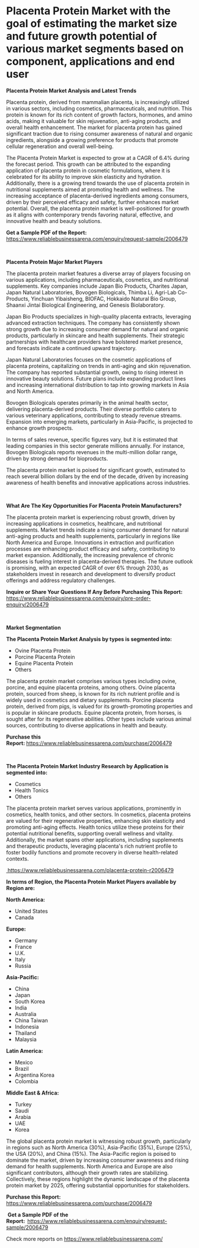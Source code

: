 <p><h1>Placenta Protein Market with the goal of estimating the market size and future growth potential of various market segments based on component, applications and end user</h1></p><p><strong>Placenta Protein Market Analysis and Latest Trends</strong></p>
<p><p>Placenta protein, derived from mammalian placenta, is increasingly utilized in various sectors, including cosmetics, pharmaceuticals, and nutrition. This protein is known for its rich content of growth factors, hormones, and amino acids, making it valuable for skin rejuvenation, anti-aging products, and overall health enhancement. The market for placenta protein has gained significant traction due to rising consumer awareness of natural and organic ingredients, alongside a growing preference for products that promote cellular regeneration and overall well-being.</p><p>The Placenta Protein Market is expected to grow at a CAGR of 6.4% during the forecast period. This growth can be attributed to the expanding application of placenta protein in cosmetic formulations, where it is celebrated for its ability to improve skin elasticity and hydration. Additionally, there is a growing trend towards the use of placenta protein in nutritional supplements aimed at promoting health and wellness. The increasing acceptance of placenta-derived ingredients among consumers, driven by their perceived efficacy and safety, further enhances market potential. Overall, the placenta protein market is well-positioned for growth as it aligns with contemporary trends favoring natural, effective, and innovative health and beauty solutions.</p></p>
<p><strong>Get a Sample PDF of the Report:&nbsp;</strong> <a href="https://www.reliablebusinessarena.com/enquiry/request-sample/2006479?utm_campaign=3286&utm_medium=2&utm_source=Github&utm_content=ia&utm_term=08032025&utm_id=placenta-protein">https://www.reliablebusinessarena.com/enquiry/request-sample/2006479</a></p>
<p>&nbsp;</p>
<p><strong>Placenta Protein Major Market Players</strong></p>
<p><p>The placenta protein market features a diverse array of players focusing on various applications, including pharmaceuticals, cosmetics, and nutritional supplements. Key companies include Japan Bio Products, Charites Japan, Japan Natural Laboratories, Bovogen Biologicals, Thimba Li, Agri-Lab Co-Products, Yinchuan Yibaisheng, BIOFAC, Hokkaido Natural Bio Group, Shaanxi Jintai Biological Engineering, and Genesis Biolaboratory.</p><p>Japan Bio Products specializes in high-quality placenta extracts, leveraging advanced extraction techniques. The company has consistently shown strong growth due to increasing consumer demand for natural and organic products, particularly in skincare and health supplements. Their strategic partnerships with healthcare providers have bolstered market presence, and forecasts indicate a continued upward trajectory.</p><p>Japan Natural Laboratories focuses on the cosmetic applications of placenta proteins, capitalizing on trends in anti-aging and skin rejuvenation. The company has reported substantial growth, owing to rising interest in innovative beauty solutions. Future plans include expanding product lines and increasing international distribution to tap into growing markets in Asia and North America. </p><p>Bovogen Biologicals operates primarily in the animal health sector, delivering placenta-derived products. Their diverse portfolio caters to various veterinary applications, contributing to steady revenue streams. Expansion into emerging markets, particularly in Asia-Pacific, is projected to enhance growth prospects.</p><p>In terms of sales revenue, specific figures vary, but it is estimated that leading companies in this sector generate millions annually. For instance, Bovogen Biologicals reports revenues in the multi-million dollar range, driven by strong demand for bioproducts.</p><p>The placenta protein market is poised for significant growth, estimated to reach several billion dollars by the end of the decade, driven by increasing awareness of health benefits and innovative applications across industries.</p></p>
<p>&nbsp;</p>
<p><strong>What Are The Key Opportunities For Placenta Protein Manufacturers?</strong></p>
<p><p>The placenta protein market is experiencing robust growth, driven by increasing applications in cosmetics, healthcare, and nutritional supplements. Market trends indicate a rising consumer demand for natural anti-aging products and health supplements, particularly in regions like North America and Europe. Innovations in extraction and purification processes are enhancing product efficacy and safety, contributing to market expansion. Additionally, the increasing prevalence of chronic diseases is fueling interest in placenta-derived therapies. The future outlook is promising, with an expected CAGR of over 6% through 2030, as stakeholders invest in research and development to diversify product offerings and address regulatory challenges.</p></p>
<p><strong>Inquire or Share Your Questions If Any Before Purchasing This Report:</strong> <a href="https://www.reliablebusinessarena.com/enquiry/pre-order-enquiry/2006479?utm_campaign=3286&utm_medium=2&utm_source=Github&utm_content=ia&utm_term=08032025&utm_id=placenta-protein">https://www.reliablebusinessarena.com/enquiry/pre-order-enquiry/2006479</a></p>
<p>&nbsp;</p>
<p><strong>Market Segmentation</strong></p>
<p><strong>The Placenta Protein Market Analysis by types is segmented into:</strong></p>
<p><ul><li>Ovine Placenta Protein</li><li>Porcine Placenta Protein</li><li>Equine Placenta Protein</li><li>Others</li></ul></p>
<p><p>The placenta protein market comprises various types including ovine, porcine, and equine placenta proteins, among others. Ovine placenta protein, sourced from sheep, is known for its rich nutrient profile and is widely used in cosmetics and dietary supplements. Porcine placenta protein, derived from pigs, is valued for its growth-promoting properties and is popular in skincare products. Equine placenta protein, from horses, is sought after for its regenerative abilities. Other types include various animal sources, contributing to diverse applications in health and beauty.</p></p>
<p><strong>Purchase this Report:&nbsp;</strong><a href="https://www.reliablebusinessarena.com/purchase/2006479?utm_campaign=3286&utm_medium=2&utm_source=Github&utm_content=ia&utm_term=08032025&utm_id=placenta-protein">https://www.reliablebusinessarena.com/purchase/2006479</a></p>
<p>&nbsp;</p>
<p><strong>The Placenta Protein Market Industry Research by Application is segmented into:</strong></p>
<p><ul><li>Cosmetics</li><li>Health Tonics</li><li>Others</li></ul></p>
<p><p>The placenta protein market serves various applications, prominently in cosmetics, health tonics, and other sectors. In cosmetics, placenta proteins are valued for their regenerative properties, enhancing skin elasticity and promoting anti-aging effects. Health tonics utilize these proteins for their potential nutritional benefits, supporting overall wellness and vitality. Additionally, the market spans other applications, including supplements and therapeutic products, leveraging placenta's rich nutrient profile to foster bodily functions and promote recovery in diverse health-related contexts.</p></p>
<p><a href="https://www.reliablebusinessarena.com/placenta-protein-r2006479?utm_campaign=3286&utm_medium=2&utm_source=Github&utm_content=ia&utm_term=08032025&utm_id=placenta-protein">&nbsp;https://www.reliablebusinessarena.com/placenta-protein-r2006479</a></p>
<p><strong>In terms of Region, the Placenta Protein Market Players available by Region are:</strong></p>
<p>
    <p> <strong> North America: </strong>
        <ul>
            <li>United States</li>
            <li>Canada</li>
        </ul>
        </p> 
    <p> <strong> Europe: </strong>
        <ul>
            <li>Germany</li>
            <li>France</li>
            <li>U.K.</li>
            <li>Italy</li>
            <li>Russia</li>
        </ul>
        </p> 
    <p> <strong> Asia-Pacific: </strong>
        <ul>
            <li>China</li>
            <li>Japan</li>
            <li>South Korea</li>
            <li>India</li>
            <li>Australia</li>
            <li>China Taiwan</li>
            <li>Indonesia</li>
            <li>Thailand</li>
            <li>Malaysia</li>
        </ul>
        </p> 
    <p> <strong> Latin America: </strong>
        <ul>
            <li>Mexico</li>
            <li>Brazil</li>
            <li>Argentina Korea</li>
            <li>Colombia</li>
        </ul>
        </p> 
    <p> <strong> Middle East & Africa: </strong>
        <ul>
            <li>Turkey</li>
            <li>Saudi</li>
            <li>Arabia</li>
            <li>UAE</li>
            <li>Korea</li>
        </ul>
    </p>
    </p>
<p><p>The global placenta protein market is witnessing robust growth, particularly in regions such as North America (30%), Asia-Pacific (35%), Europe (25%), the USA (20%), and China (15%). The Asia-Pacific region is poised to dominate the market, driven by increasing consumer awareness and rising demand for health supplements. North America and Europe are also significant contributors, although their growth rates are stabilizing. Collectively, these regions highlight the dynamic landscape of the placenta protein market by 2025, offering substantial opportunities for stakeholders.</p></p>
<p><strong>Purchase this Report: </strong><a href="https://www.reliablebusinessarena.com/purchase/2006479?utm_campaign=3286&utm_medium=2&utm_source=Github&utm_content=ia&utm_term=08032025&utm_id=placenta-protein">https://www.reliablebusinessarena.com/purchase/2006479</a></p>
<p>&nbsp;<strong>Get a Sample PDF of the Report:&nbsp;&nbsp;</strong><a href="https://www.reliablebusinessarena.com/enquiry/request-sample/2006479?utm_campaign=3286&utm_medium=2&utm_source=Github&utm_content=ia&utm_term=08032025&utm_id=placenta-protein">https://www.reliablebusinessarena.com/enquiry/request-sample/2006479</a></p>
<p><strong></strong></p>
<p>Check more reports on <a href="https://www.reliablebusinessarena.com/?utm_campaign=3286&utm_medium=2&utm_source=Github&utm_content=ia&utm_term=08032025&utm_id=placenta-protein">https://www.reliablebusinessarena.com/</a></p>